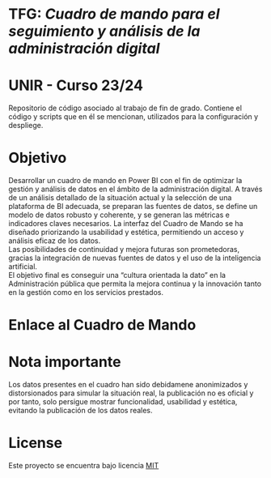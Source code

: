 # TFG: *Cuadro de mando para el seguimiento y análisis de la administración digital* 
# UNIR - Curso 23/24
Repositorio de código asociado al trabajo de fin de grado. Contiene el código y scripts que en él se mencionan, utilizados para la configuración y despliege.

# Objetivo
Desarrollar un cuadro de mando en Power BI con el fin de optimizar la gestión y análisis de datos en el ámbito de la administración digital. A través de un análisis detallado de la situación actual y la selección de una plataforma de BI adecuada, se preparan las fuentes de datos, se define un modelo de datos robusto y coherente, y se generan las métricas e indicadores claves necesarios. La interfaz del Cuadro de Mando se ha diseñado priorizando la usabilidad y estética, permitiendo un acceso y análisis eficaz de los datos.  
Las posibilidades de continuidad y mejora futuras son prometedoras, gracias la integración de nuevas fuentes de datos y el uso de la inteligencia artificial.  
El objetivo final es conseguir una “cultura orientada la dato” en la Administración pública que permita la mejora continua y la innovación tanto en la gestión como en los servicios prestados.

# Enlace al Cuadro de Mando

# Nota importante
Los datos presentes en el cuadro han sido debidamene anonimizados y distorsionados para simular la situación real, la publicación no es oficial y por tanto, solo persigue mostrar funcionalidad, usabilidad y estética, evitando la publicación de los datos reales. 

# License
Este proyecto se encuentra bajo licencia [MIT](https://opensource.org/license/mit/)
